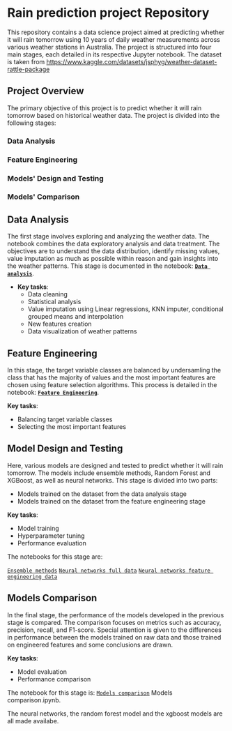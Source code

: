 
# Rain prediction project Repository
This repository contains a data science project aimed at predicting whether it will rain tomorrow using 10 years of daily weather measurements across various weather stations in Australia. The project is structured into four main stages, each detailed in its respective Jupyter notebook.
The dataset is taken from https://www.kaggle.com/datasets/jsphyg/weather-dataset-rattle-package 

## Project Overview
The primary objective of this project is to predict whether it will rain tomorrow based on historical weather data. The project is divided into the following stages:

### Data Analysis
### Feature Engineering
### Models' Design and Testing
### Models' Comparison

## Data Analysis
The first stage involves exploring and analyzing the weather data. The notebook combines the data exploratory analysis and data treatment. The objectives are to understand the data distribution, identify missing values, value imputation as much as possible within reason and gain insights into the weather patterns. This stage is documented in the notebook: **[`Data analysis`](https://github.com/antoniocreal/Rain-prediction-project/blob/main/Data%20Analysis.ipynb)**.

- **Key tasks**: 
   - Data cleaning
   - Statistical analysis
   - Value imputation using Linear regressions, KNN imputer, conditional grouped means and interpolation
   - New features creation
   - Data visualization of weather patterns
     
## Feature Engineering
In this stage, the target variable classes are balanced by undersamling the class that has the majority of values and the most important features are chosen using feature selection algorithms. This process is detailed in the notebook: **[`Feature Engineering`](https://github.com/antoniocreal/Rain-prediction-project/blob/main/Feature%20Engineering.ipynb)**.

**Key tasks**:
   - Balancing target variable classes
   - Selecting the most important features

## Model Design and Testing
Here, various models are designed and tested to predict whether it will rain tomorrow. The models include ensemble methods, Random Forest and XGBoost, as well as neural networks. This stage is divided into two parts:

 - Models trained on the dataset from the data analysis stage
 - Models trained on the dataset from the feature engineering stage

**Key tasks**:
  - Model training
  - Hyperparameter tuning
  - Performance evaluation

The notebooks for this stage are:

[`Ensemble methods`](https://github.com/antoniocreal/Rain-prediction-project/blob/main/Tree%20methods.ipynb)
[`Neural networks full data`](https://github.com/antoniocreal/Rain-prediction-project/blob/main/Neural%20networks%20full%20data.ipynb)
[`Neural networks feature engineering data`](https://github.com/antoniocreal/Rain-prediction-project/blob/main/Neural%20networks%20feature%20engineering%20data.ipynb)

## Models Comparison
In the final stage, the performance of the models developed in the previous stage is compared. The comparison focuses on metrics such as accuracy, precision, recall, and F1-score. Special attention is given to the differences in performance between the models trained on raw data and those trained on engineered features and some conclusions are drawn.

**Key tasks**:
  - Model evaluation
  - Performance comparison

The notebook for this stage is: 
[`Models comparison`](https://github.com/antoniocreal/Rain-prediction-project/blob/main/Models%20comparison.ipynb) Models comparison.ipynb.

The neural networks, the random forest model and the xgboost models are all made availabe.
